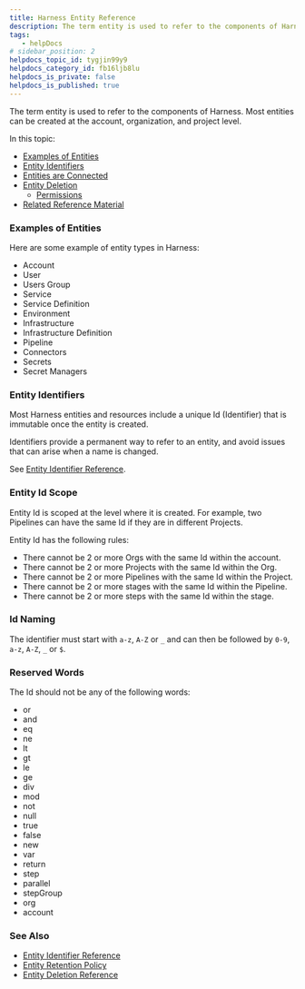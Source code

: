 ```yaml
---
title: Harness Entity Reference
description: The term entity is used to refer to the components of Harness. Most entities can be created at the account, organization, and project level. In this topic --  Examples of Entities. Entity Identifiers. E…
tags: 
   - helpDocs
# sidebar_position: 2
helpdocs_topic_id: tygjin99y9
helpdocs_category_id: fb16ljb8lu
helpdocs_is_private: false
helpdocs_is_published: true
---
```


The term entity is used to refer to the components of Harness. Most entities can be created at the account, organization, and project level.

In this topic:

* [Examples of Entities](#examples_of_entities)
* [Entity Identifiers](#entity_identifiers)
* [Entities are Connected](#entities_are_connected)
* [Entity Deletion](#entity_deletion)
	+ [Permissions](#permissions)
* [Related Reference Material](#related_reference_material)

### Examples of Entities

Here are some example of entity types in Harness:

* Account
* User
* Users Group
* Service
* Service Definition
* Environment
* Infrastructure
* Infrastructure Definition
* Pipeline
* Connectors
* Secrets
* Secret Managers

### Entity Identifiers

Most Harness entities and resources include a unique Id (Identifier) that is immutable once the entity is created.

Identifiers provide a permanent way to refer to an entity, and avoid issues that can arise when a name is changed.

See [Entity Identifier Reference](/article/li0my8tcz3-entity-identifier-reference).

### Entity Id Scope

Entity Id is scoped at the level where it is created. For example, two Pipelines can have the same Id if they are in different Projects.

Entity Id has the following rules:

* There cannot be 2 or more Orgs with the same Id within the account.
* There cannot be 2 or more Projects with the same Id within the Org.
* There cannot be 2 or more Pipelines with the same Id within the Project.
* There cannot be 2 or more stages with the same Id within the Pipeline.
* There cannot be 2 or more steps with the same Id within the stage.

### Id Naming

The identifier must start with `a-z`, `A-Z` or `_` and can then be followed by `0-9`, `a-z`, `A-Z`, `_` or `$`.

### Reserved Words

The Id should not be any of the following words:

* or
* and
* eq
* ne
* lt
* gt
* le
* ge
* div
* mod
* not
* null
* true
* false
* new
* var
* return
* step
* parallel
* stepGroup
* org
* account

### See Also

* [Entity Identifier Reference](/article/li0my8tcz3-entity-identifier-reference)
* [Entity Retention Policy](/article/9i2kt42ztb-entity-retention-policy)
* [Entity Deletion Reference](/article/amj1oz4x4k-entity-deletion-reference)

